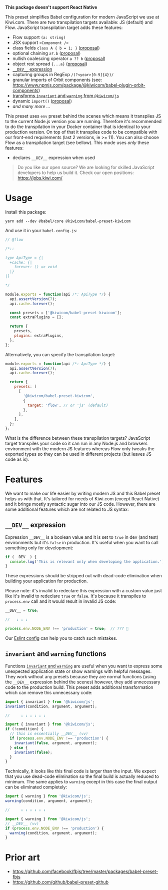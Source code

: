 **This package doesn't support React Native**

This preset simplifies Babel configuration for modern JavaScript we use at Kiwi.com. There are two transpilation targets available: JS (default) and Flow. JavaScript transpilation target adds these features:

- Flow support `(a: string)`
- JSX support `<Component />`
- class fields `class A { b = 1; }` ([proposal](https://github.com/tc39/proposal-class-fields))
- optional chaining `a?.b` ([proposal](https://github.com/tc39/proposal-optional-chaining))
- nullish coalescing operator `a ?? b` ([proposal](https://github.com/babel/proposals/issues/14))
- object rest spread `{...a}` ([proposal](https://github.com/tc39/proposal-object-rest-spread))
- [`__DEV__` expression](#__dev__-expression)
- capturing groups in RegExp `/(?<year>[0-9]{4})/`
- granular imports of Orbit components (see: https://www.npmjs.com/package/@kiwicom/babel-plugin-orbit-components)
- [transforms `invariant` and `warning` from `@kiwicom/js`](#invariant-and-warning-functions)
- dynamic `import()` ([proposal](https://github.com/tc39/proposal-dynamic-import))
- _and many more ..._

This preset uses `env` preset behind the scenes which means it transpiles JS to the current Node.js version you are running. Therefore it's recommended to do the transpilation in your Docker container that is identical to your production version. On top of that it transpiles code to be compatible with our front-end requirements (last 2 versions, ie >= 11). You can also choose Flow as a transpilation target (see bellow). This mode uses _only_ these features:

- declares `__DEV__` expression when used

<!-- AUTOMATOR:HIRING_BANNER -->

> Do you like our open source? We are looking for skilled JavaScript developers to help us build it. Check our open positions: https://jobs.kiwi.com/

<!-- /AUTOMATOR:HIRING_BANNER -->

# Usage

Install this package:

```
yarn add --dev @babel/core @kiwicom/babel-preset-kiwicom
```

And use it in your `babel.config.js`:

```js
// @flow

/*::

type ApiType = {|
  +cache: {|
    forever: () => void
  |}
|}

*/

module.exports = function(api /*: ApiType */) {
  api.assertVersion(7);
  api.cache.forever();

  const presets = ['@kiwicom/babel-preset-kiwicom'];
  const extraPlugins = [];

  return {
    presets,
    plugins: extraPlugins,
  };
};
```

Alternatively, you can specify the transpilation target:

```js
module.exports = function(api /*: ApiType */) {
  api.assertVersion(7);
  api.cache.forever();

  return {
    presets: [
      [
        '@kiwicom/babel-preset-kiwicom',
        {
          target: 'flow', // or 'js' (default)
        },
      ],
    ],
  };
};
```

What is the difference between these transpilation targets? JavaScript target transpiles your code so it can run in any Node.js and browsers environment with the modern JS features whereas Flow only tweaks the exported types so they can be used in different projects (but leaves JS code as is).

# Features

We want to make our life easier by writing modern JS and this Babel preset helps us with that. It's tailored for needs of Kiwi.com (except React Native) and it brings mostly syntactic sugar into our JS code. However, there are some additional features which are not related to JS syntax:

## `__DEV__` expression

Expression `__DEV__` is a boolean value and it is set to `true` in dev (and test) environments but it's `false` in production. It's useful when you want to call something only for development:

```js
if (__DEV__) {
  console.log('This is relevant only when developing the application.');
}
```

These expressions should be stripped out with dead-code elimination when building your application for production.

Please note: it's invalid to redeclare this expression with a custom value just like it's invalid to redeclare `true` or `false`. It's because it transpiles to `process.env` call and it would result in invalid JS code:

```js
__DEV__ = true;

//   ↓ ↓ ↓

process.env.NODE_ENV !== 'production' = true;  // ??? 🧐
```

Our [Eslint config](https://github.com/kiwicom/eslint-config-kiwicom) can help you to catch such mistakes.

## `invariant` and `warning` functions

Functions [`invariant` and `warning`](https://www.npmjs.com/package/@kiwicom/js#invariant--warning) are useful when you want to express some unexpected application state or show warnings with helpful messages. They work without any presets because they are normal functions (using the `__DEV__` expression behind the scenes) however, they add unnecessary code to the production build. This preset adds additional transformation which can remove this unnecessary code:

```js
import { invariant } from '@kiwicom/js';
invariant(condition, argument, argument);

//     ↓ ↓ ↓ ↓ ↓ ↓

import { invariant } from '@kiwicom/js';
if (!condition) {
  // this is essentially __DEV__ (vv)
  if (process.env.NODE_ENV !== 'production') {
    invariant(false, argument, argument);
  } else {
    invariant(false);
  }
}
```

Technically, it looks like this final code is larger than the input. We expect that you use dead-code elimination so the final build is actually reduced to minimum. The same applies to `warning` except in this case the final output can be eliminated completely:

```js
import { warning } from '@kiwicom/js';
warning(condition, argument, argument);

//     ↓ ↓ ↓ ↓ ↓ ↓

import { warning } from '@kiwicom/js';
// __DEV__ (vv)
if (process.env.NODE_ENV !== 'production') {
  warning(condition, argument, argument);
}
```

# Prior art

- https://github.com/facebook/fbjs/tree/master/packages/babel-preset-fbjs
- https://github.com/github/babel-preset-github
